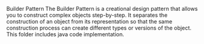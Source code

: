 Builder Pattern
The Builder Pattern is a creational design pattern that allows you to construct complex objects step-by-step. It separates the construction of an object from its representation so that the same construction process can create different types or versions of the object. This folder includes java code implementation.
